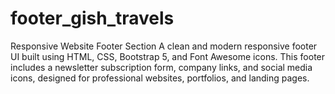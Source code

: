# footer_gish_travels
 Responsive Website Footer Section  A clean and modern responsive footer UI built using HTML, CSS, Bootstrap 5, and Font Awesome icons. This footer includes a newsletter subscription form, company links, and social media icons, designed for professional websites, portfolios, and landing pages.
